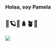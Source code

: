 ### Holaa, soy Pamela 
## 🐞🪐🧿🪆🪴🤎

 <img src="https://i.pinimg.com/originals/b1/ad/ba/b1adba819abf70d9ea98d4e65ea9f2a5.gif">

<!--
**pamelagomz/pamelagomz** is a ✨ _special_ ✨ repository because its `README.md` (this file) appears on your GitHub profile.

Here are some ideas to get you started:

- 🔭 I’m currently working on ...
- 🌱 I’m currently learning ...
- 👯 I’m looking to collaborate on ...
- 🤔 I’m looking for help with ...
- 💬 Ask me about ...
- 📫 How to reach me: ...
- 😄 Pronouns: ...
- ⚡ Fun fact: ...
-->
